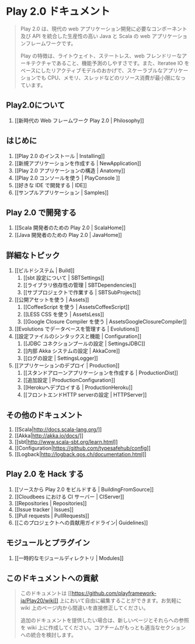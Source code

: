 <!--
# Play 2.0 documentation
-->

# Play 2.0 ドキュメント

<!--
> Play 2.0 is a high-productivity Java and Scala web application framework that integrates the components and APIs you need for modern web application development. 
>
> Play is based on a lightweight, stateless, web-friendly architecture and features predictable and minimal resource consumption (CPU, memory, threads) for highly-scalable applications thanks to its reactive model, based on Iteratee IO.> 
-->
>Play 2.0 は、現代の web アプリケーション開発に必要なコンポーネント及び API を統合した生産性の高い Java と Scala の web アプリケーションフレームワークです。
>
> Play の特徴は、ライトウェイト、ステートレス、web フレンドリーなアーキテクチャであること、機能予測のしやすさです。また、Iteratee IO をベースにしたリアクティブモデルのおかげで、スケーラブルなアプリケーションでも CPU、メモリ、スレッドなどのリソース消費が最小限になっています。

<!--
## About
-->
## Play2.0について

<!--
1. [[Play 2.0 a Web framework for a new era | Philosophy]]
-->
1. [[新時代の Web フレームワーク Play 2.0 | Philosophy]]

<!--
## Getting started
-->
## はじめに

<!--
1. [[Installing Play 2.0 | Installing]]
1. [[Creating a new application | NewApplication]]
1. [[Anatomy of a Play 2.0 application | Anatomy]]
1. [[Using the Play 2.0 console | PlayConsole ]]
1. [[Setting-up your preferred IDE | IDE]]
1. [[Sample applications | Samples]]
-->
1. [[Play 2.0 のインストール | Installing]]
1. [[新規アプリケーションを作成する | NewApplication]]
1. [[Play 2.0 アプリケーションの構造 | Anatomy]]
1. [[Play 2.0 コンソールを使う | PlayConsole ]]
1. [[好きな IDE で開発する | IDE]]
1. [[サンプルアプリケーション | Samples]]

<!--
## Working with Play 2.0
-->
## Play 2.0 で開発する

<!--
1. [[Play 2.0 for Scala developers | ScalaHome]]
1. [[Play 2.0 for Java developers | JavaHome]]
-->
1. [[Scala 開発者のための Play 2.0 | ScalaHome]]
1. [[Java 開発者のための Play 2.0 | JavaHome]]

<!--
## Detailed topics
-->
## 詳細なトピック

<!--
1. [[The Build system | Build]]
    1. [[About sbt settings | SBTSettings]]
    1. [[Manage application dependencies | SBTDependencies]]
    1. [[Working with sub-projects | SBTSubProjects]]
1. [[Working with public assets | Assets]]
    1. [[Using CoffeeScript | AssetsCoffeeScript]]
    1. [[Using LESS CSS | AssetsLess]]
    1. [[Using Google Closure Compiler | AssetsGoogleClosureCompiler]]
1. [[Managing database evolutions | Evolutions]]
1. [[Configuration file syntax and features | Configuration]]
    1. [[Configuring the JDBC connection pool | SettingsJDBC]]
    1. [[Configuring the internal Akka system | AkkaCore]]
    1. [[Configuring logging | SettingsLogger]]
1. [[Deploying your application | Production]]
    1. [[Creating a standalone version of your application | ProductionDist]]
    1. [[Additional configuration | ProductionConfiguration]]
    1. [[Deploying to Heroku | ProductionHeroku]]
    1. [[Set-up a front-end HTTP server | HTTPServer]]
-->
1. [[ビルドシステム | Build]]
    1. [[sbt 設定について | SBTSettings]]
    1. [[ライブラリ依存性の管理 | SBTDependencies]]
    1. [[サブプロジェクトで作業する | SBTSubProjects]]
1. [[公開アセットを使う | Assets]]
    1. [[CoffeeScript を使う | AssetsCoffeeScript]]
    1. [[LESS CSS を使う | AssetsLess]]
    1. [[Google Closure Compiler を使う | AssetsGoogleClosureCompiler]]
1. [[Evolutions でデータベースを管理する | Evolutions]]
1. [[設定ファイルのシンタックスと機能 | Configuration]]
    1. [[JDBC コネクションプールの設定 | SettingsJDBC]]
    1. [[内部 Akka システムの設定 | AkkaCore]]
    1. [[ログの設定 | SettingsLogger]]
1. [[アプリケーションのデプロイ | Production]]
    1. [[スタンドアローンアプリケーションを作成する | ProductionDist]]
    1. [[追加設定 | ProductionConfiguration]]
    1. [[Herokuへデプロイする | ProductionHeroku]]
    1. [[フロントエンドHTTP serverの設定 | HTTPServer]]

<!--
## Additional documentation
-->
## その他のドキュメント

<!--
1. [[Scala|http://docs.scala-lang.org/]]
1. [[Akka|http://akka.io/docs/]]
1. [[sbt|http://www.scala-sbt.org/learn.html]]
1. [[Configuration|https://github.com/typesafehub/config]]
1. [[Logback|http://logback.qos.ch/documentation.html]]
-->
1. [[Scala|http://docs.scala-lang.org/]]
1. [[Akka|http://akka.io/docs/]]
1. [[sbt|http://www.scala-sbt.org/learn.html]]
1. [[Configuration|https://github.com/typesafehub/config]]
1. [[Logback|http://logback.qos.ch/documentation.html]]

<!--
## Hacking Play 2.0
-->
## Play 2.0 を Hack する

<!--
1. [[Building Play 2.0 from source | BuildingFromSource]]
1. [[CI server at Cloudbees | CIServer]]
1. [[Repositories | Repositories]]
1. [[Issue tracker | Issues]]
1. [[Pull requests | PullRequests]]
1. [[Contributor guidelines | Guidelines]]
-->
1. [[ソースから Play 2.0 をビルドする | BuildingFromSource]]
1. [[Cloudbees における CI サーバー | CIServer]]
1. [[Repositories | Repositories]]
1. [[Issue tracker | Issues]]
1. [[Pull requests | PullRequests]]
1. [[このプロジェクトへの貢献用ガイドライン| Guidelines]]

<!--
## Modules and plugins
-->
## モジュールとプラグイン

<!--
1. [[Temporary modules directory | Modules]]
-->
1. [[一時的なモジュールディレクトリ | Modules]]

<!--
## Contributing to this documentation
-->
## このドキュメントへの貢献

<!--
> The documentation is freely editable on [[https://github.com/playframework/Play20/wiki]]. Feel free to fix mistakes directly in the pages. 
>
> However if you want to provide additional documentation, please create new pages and reference them from here. A member of the core team will take care of integrating it in the most appropriate section.
-->
> このドキュメントは [[https://github.com/playframework-ja/Play20/wiki]] 上において自由に編集することができます。お気軽に wiki 上のページ内から間違いを直接修正してください。
> 
> 追加のドキュメントを提供したい場合は、新しいページとそれらへの参照を wiki 上に作成してください。コアチームがもっとも適当なセクションへの統合を検討します。
